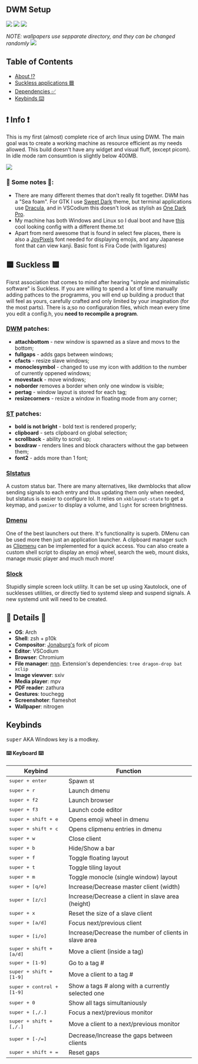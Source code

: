 ## DWM Setup

<img src="https://i.imgur.com/QuYxysY.png">
<img src="https://i.imgur.com/uFCs93Z.png">
<img src="https://i.imgur.com/HINtic6.png">

*NOTE: wallpapers use sepparate directory, and they can be changed randomly*
<img src="https://i.imgur.com/B1pcWLD.png">

## Table of Contents

- [About ⁉️](#about)
- [Suckless applications 🟦](#suckless)
- [Dependencies ✅](#deps)
- [Keybinds ⌨️](#keys)

<a id="about"></a>

## ❗ Info ❗

This is my first (almost) complete rice of arch linux using DWM. The main goal was to create a working machine as resource efficient as my needs allowed. This build doesn't have any widget and visual fluff, (except picom). In idle mode ram consumtion is slightly below 400MB.

<img src="https://i.imgur.com/uY820t5.png" />

### 📒 Some notes 📒:

+ There are many different themes that don't really fit together. DWM has a "Sea foam". For GTK I use [Sweet Dark](https://www.pling.com/p/1253385) theme, but terminal applications use [Dracula](https://github.com/dracula/dracula-theme), and in VSCodium this doesn't look as stylish as [One Dark Pro](https://marketplace.visualstudio.com/items?itemName=zhuangtongfa.Material-theme). 
+ My machine has both Windows and Linux so I dual boot and have [this](https://github.com/semimqmo/sekiro_grub_theme) cool looking config with a different theme.txt
+ Apart from nerd awesome that is found in select few places, there is also a [JoyPixels](https://archlinux.org/packages/community/any/ttf-joypixels/) font needed for displaying emojis, and any Japanese font that can view kanji. Basic font is Fira Code (with ligatures)

<a id="suckless"></a>

## 🟦 Suckless 🟦
Fisrst association that comes to mind after hearing "simple and minimalistic software" is Suckless. If you are willing to spend a lot of time manually adding pathces to the programms, you will end up building a product that will feel as yours, carefully crafted and only limited by your imagination (for the most parts). There is a;so no configuration files, which mean every time you edit a config.h, you **need to recompile a program**.

### [DWM](https://dwm.suckless.org/) patches:
 - **attachbottom** - new window is spawned as a slave and movs to the bottom;
 - **fullgaps** - adds gaps between windows;
 - **cfacts** - resize slave windows;
 - **monoclesymbol** - changed to use my icon with addition to the number of currently oppened windows;
 - **movestack** - move windows;
 - **noborder** removes a border when only one window is visible;
 - **pertag** - window layout is stored for each tag;
 - **resizecorners** - resize a window in floating mode from any corner;

### [ST](https://st.suckless.org/) patches:
- **bold is not bright** - bold text is rendered properly;
- **clipboard** - sets clipboard on global selection;
- **scrollback** - ability to scroll up;
- **boxdraw** - renders lines and block characters without the gap between them;
- **font2** - adds more than 1 font;

### [Slstatus](https://tools.suckless.org/slstatus/)

A custom status bar. There are many alternatives, like dwmblocks that allow sending signals to each entry and thus updating them only when needed, but slstatus is easier to configure lol. It relies on `xkblayout-state` to get a keymap, and `pamixer` to display a volume, and `light` for screen brightness.

### [Dmenu](https://tools.suckless.org/dmenu/)

One of the best launchers out there. It's functionality is superb. DMenu can be used more then just an application launcher. A clipboard manager such as [Clipmenu](https://github.com/cdown/clipmenu) can be implemented for a quick access. You can also create a custom shell script to display an emoji wheel, search the web, mount disks, manage music player and much much more!

### [Slock](https://tools.suckless.org/slock/)

Stupidly simple screen lock utility. It can be set up using Xautolock, one of sucklesses utilities, or directly tied to systemd sleep and suspend signals. A new systemd unit will need to be created.

<a id="deps"></a>

## 📑 Details 📑

+ **OS**: Arch
+ **Shell**: zsh + p10k
+ **Compositor**: [Jonaburg's](https://github.com/jonaburg/picom) fork of picom
+ **Editor**: VSCodium
+ **Browser**: Chromium
+ **File manager**: [nnn](https://github.com/jarun/nnn). Extension's dependencies: ```tree dragon-drop bat xclip```
+ **Image viewver**: sxiv
+ **Media player**: mpv
+ **PDF reader**: zathura
+ **Gestures**: touchegg
+ **Screenshoter**: flameshot
+ **Wallpaper**: nitrogen

<a id="keys"></a>

## Keybinds

<kbd>super</kbd> AKA Windows key is a modkey.

#### ⌨️ Keyboard ⌨️

| Keybind | Function |
| --- | --- |
| <kbd>super + enter</kbd> | Spawn st |
| <kbd>super + r</kbd> | Launch dmenu |
| <kbd>super + f2</kbd> | Launch browser |
| <kbd>super + f3</kbd> | Launch code editor |
| <kbd>super + shift + e</kbd> | Opens emoji wheel in dmenu |
| <kbd>super + shift + c</kbd> | Opens clipmenu entries in dmenu |
| <kbd>super + w</kbd> | Close client |
| <kbd>super + b</kbd> | Hide/Show a bar |
| <kbd>super + f</kbd> | Toggle floating layout |
| <kbd>super + t</kbd> | Toggle tiling layout |
| <kbd>super + m</kbd> | Toggle monocle (single window) layout |
| <kbd>super + [q/e]</kbd> | Increase/Decrease master client (width) |
| <kbd>super + [z/c]</kbd> | Increase/Decrease a client in slave area (height) |
| <kbd>super + x</kbd> | Reset the size of a slave client |
| <kbd>super + [a/d]</kbd> | Focus next/previous client |
| <kbd>super + [i/o]</kbd> | Increase/Decrease the number of clients in slave area |
| <kbd>super + shift + [a/d]</kbd> | Move a client (inside a tag) |
| <kbd>super + [1-9]</kbd> | Go to a tag # |
| <kbd>super + shift + [1-9]</kbd> | Move a client to a tag # |
| <kbd>super + control + [1-9]</kbd> | Show a tags # along with a currently selected one |
| <kbd>super + 0</kbd> | Show all tags simultaniously |
| <kbd>super + [,/.]</kbd> | Focus a next/previous monitor |
| <kbd>super + shift + [,/.]</kbd> | Move a client to a next/previous monitor |
| <kbd>super + [-/=]</kbd> | Decrease/Increase the gaps between clients |
| <kbd>super + shift + =</kbd> | Reset gaps |

